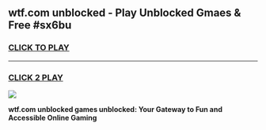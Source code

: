 
## wtf.com unblocked - Play Unblocked Gmaes & Free #sx6bu
<h3>
<a href="https://news.freeplayer.one?title=wtf.com_unblocked&ref=24F">CLICK TO PLAY</a></h3>
<hr>

<h3>
<a href="https://news.freeplayer.one?title=wtf.com_unblocked&ref=24F">CLICK 2 PLAY</a>
  
</h3>

<a href="https://news.freeplayer.one?title=wtf.com_unblocked&ref=24F/"><img src="https://clearcache.store/games.png"></a>


**wtf.com unblocked games unblocked: Your Gateway to Fun and Accessible Online Gaming**

